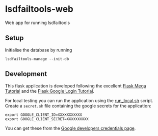lsdfailtools-web
================
Web app for running lsdfailtools

Setup
-----
Initialise the database by running
```
lsdfailtools-manage --init-db
```

Development
-----------
This flask application is developed following the excellent [Flask Mega Tutorial](https://blog.miguelgrinberg.com/post/the-flask-mega-tutorial-part-i-hello-world) and the [Flask Google Login Tutorial](https://realpython.com/flask-google-login/). 

For local testing you can run the application using the [run_local.sh](run_local.sh) script. Create a `secret.sh` file containing the google secrets for the application:
```
export GOOGLE_CLIENT_ID=XXXXXXXXXXX
export GOOGLE_CLIENT_SECRET=XXXXXXXXXX
```
You can get these from the [Google developers credentials page](https://console.developers.google.com/apis/credentials).
